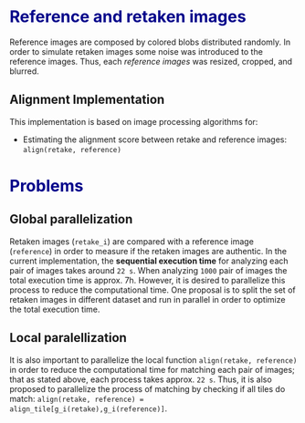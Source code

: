 # <font color="#00008b"> Reference and retaken images </font>
Reference images are composed by colored blobs distributed randomly.
In order to simulate retaken images
some noise was introduced to the reference 
images. Thus, each _reference images_ was resized, cropped, and blurred.


## Alignment Implementation
This implementation is based on image processing algorithms for:
- Estimating the alignment score between retake and reference images:
  `align(retake, reference)`

# <font color="#00008b"> Problems </font> 
## Global parallelization
Retaken images (`retake_i`) are compared with a reference image (`reference`) 
in order to measure if the retaken images are authentic.
In the current implementation, the __sequential execution time__ for analyzing each
pair of images takes around `22 s`. When analyzing `1000` pair of images the total
execution time is approx. 7h.
However, it is desired to parallelize this process to reduce the computational time.
One proposal is to split the set of retaken images in different dataset and run in parallel
in order to optimize the total execution time.

## Local paralellization
It is also important to parallelize the local function `align(retake, reference)`
in order to reduce the 
computational time for matching each pair of images;
that as stated above, each process takes approx. `22 s`.
Thus, it is also proposed to parallelize the process of matching by checking
if all tiles do match: `align(retake, reference) = align_tile[g_i(retake),g_i(reference)]`.

